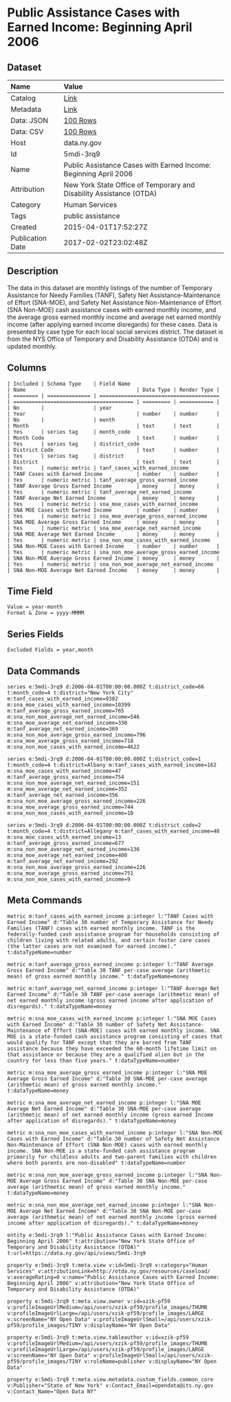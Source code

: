 # Public Assistance Cases with Earned Income: Beginning April 2006

## Dataset

| Name | Value |
| :--- | :---- |
| Catalog | [Link](https://catalog.data.gov/dataset/public-assistance-cases-with-earned-income-beginning-april-2006) |
| Metadata | [Link](https://data.ny.gov/api/views/5mdi-3rq9) |
| Data: JSON | [100 Rows](https://data.ny.gov/api/views/5mdi-3rq9/rows.json?max_rows=100) |
| Data: CSV | [100 Rows](https://data.ny.gov/api/views/5mdi-3rq9/rows.csv?max_rows=100) |
| Host | data.ny.gov |
| Id | 5mdi-3rq9 |
| Name | Public Assistance Cases with Earned Income: Beginning April 2006 |
| Attribution | New York State Office of Temporary and Disability Assistance (OTDA) |
| Category | Human Services |
| Tags | public assistance |
| Created | 2015-04-01T17:52:27Z |
| Publication Date | 2017-02-02T23:02:48Z |

## Description

The data in this dataset are monthly listings of the number of Temporary Assistance for Needy Families (TANF), Safety Net Assistance-Maintenance of Effort (SNA-MOE), and Safety Net Assistance Non-Maintenance of Effort (SNA Non-MOE) cash assistance cases with earned monthly income, and the average gross earned monthly income and average net earned monthly income (after applying earned income disregards) for these cases.  Data is presented by case type for each local social services district.  The dataset is from the NYS Office of Temporary and Disability Assistance (OTDA) and is updated monthly.

## Columns

```ls
| Included | Schema Type    | Field Name                              | Name                                    | Data Type | Render Type |
| ======== | ============== | ======================================= | ======================================= | ========= | =========== |
| No       |                | year                                    | Year                                    | number    | number      |
| No       |                | month                                   | Month                                   | text      | text        |
| Yes      | series tag     | month_code                              | Month Code                              | text      | number      |
| Yes      | series tag     | district_code                           | District Code                           | text      | number      |
| Yes      | series tag     | district                                | District                                | text      | text        |
| Yes      | numeric metric | tanf_cases_with_earned_income           | TANF Cases with Earned Income           | number    | number      |
| Yes      | numeric metric | tanf_average_gross_earned_income        | TANF Average Gross Earned Income        | money     | money       |
| Yes      | numeric metric | tanf_average_net_earned_income          | TANF Average Net Earned Income          | money     | money       |
| Yes      | numeric metric | sna_moe_cases_with_earned_income        | SNA MOE Cases with Earned Income        | number    | number      |
| Yes      | numeric metric | sna_moe_average_gross_earned_income     | SNA MOE Average Gross Earned Income     | money     | money       |
| Yes      | numeric metric | sna_moe_average_net_earned_income       | SNA MOE Average Net Earned Income       | money     | money       |
| Yes      | numeric metric | sna_non_moe_cases_with_earned_income    | SNA Non-MOE Cases with Earned Income    | number    | number      |
| Yes      | numeric metric | sna_non_moe_average_gross_earned_income | SNA Non-MOE Average Gross Earned Income | money     | money       |
| Yes      | numeric metric | sna_non_moe_average_net_earned_income   | SNA Non-MOE Average Net Earned Income   | money     | money       |
```

## Time Field

```ls
Value = year-month
Format & Zone = yyyy-MMMM
```

## Series Fields

```ls
Excluded Fields = year,month
```

## Data Commands

```ls
series e:5mdi-3rq9 d:2006-04-01T00:00:00.000Z t:district_code=66 t:month_code=4 t:district="New York City" m:tanf_cases_with_earned_income=9382 m:sna_moe_cases_with_earned_income=10399 m:tanf_average_gross_earned_income=765 m:sna_non_moe_average_net_earned_income=546 m:sna_moe_average_net_earned_income=330 m:tanf_average_net_earned_income=369 m:sna_non_moe_average_gross_earned_income=796 m:sna_moe_average_gross_earned_income=718 m:sna_non_moe_cases_with_earned_income=4622

series e:5mdi-3rq9 d:2006-04-01T00:00:00.000Z t:district_code=1 t:month_code=4 t:district=Albany m:tanf_cases_with_earned_income=162 m:sna_moe_cases_with_earned_income=47 m:tanf_average_gross_earned_income=754 m:sna_non_moe_average_net_earned_income=151 m:sna_moe_average_net_earned_income=352 m:tanf_average_net_earned_income=356 m:sna_non_moe_average_gross_earned_income=226 m:sna_moe_average_gross_earned_income=744 m:sna_non_moe_cases_with_earned_income=10

series e:5mdi-3rq9 d:2006-04-01T00:00:00.000Z t:district_code=2 t:month_code=4 t:district=Allegany m:tanf_cases_with_earned_income=48 m:sna_moe_cases_with_earned_income=13 m:tanf_average_gross_earned_income=677 m:sna_non_moe_average_net_earned_income=136 m:sna_moe_average_net_earned_income=400 m:tanf_average_net_earned_income=292 m:sna_non_moe_average_gross_earned_income=226 m:sna_moe_average_gross_earned_income=751 m:sna_non_moe_cases_with_earned_income=9
```

## Meta Commands

```ls
metric m:tanf_cases_with_earned_income p:integer l:"TANF Cases with Earned Income" d:"Table 30 number of Temporary Assistance for Needy Families (TANF) cases with earned monthly income. TANF is the federally-funded cash assistance program for households consisting of children living with related adults, and certain foster care cases (the latter cases are not examined for earned income)." t:dataTypeName=number

metric m:tanf_average_gross_earned_income p:integer l:"TANF Average Gross Earned Income" d:"Table 30 TANF per-case average (arithmetic mean) of gross earned monthly income." t:dataTypeName=money

metric m:tanf_average_net_earned_income p:integer l:"TANF Average Net Earned Income" d:"Table 30 TANF per-case average (arithmetic mean) of net earned monthly income (gross earned income after application of disregards)." t:dataTypeName=money

metric m:sna_moe_cases_with_earned_income p:integer l:"SNA MOE Cases with Earned Income" d:"Table 30 number of Safety Net Assistance-Maintenance of Effort (SNA-MOE) cases with earned monthly income. SNA MOE is a state-funded cash assistance program consisting of cases that would qualify for TANF except that they are barred from TANF assistance because they have exceeded the 60-month lifetime limit on that assistance or because they are a qualified alien but in the country for less than five years." t:dataTypeName=number

metric m:sna_moe_average_gross_earned_income p:integer l:"SNA MOE Average Gross Earned Income" d:"Table 30 SNA-MOE per-case average (arithmetic mean) of gross earned monthly income." t:dataTypeName=money

metric m:sna_moe_average_net_earned_income p:integer l:"SNA MOE Average Net Earned Income" d:"Table 30 SNA-MOE per-case average (arithmetic mean) of net earned monthly income (gross earned Income after application of disregards)." t:dataTypeName=money

metric m:sna_non_moe_cases_with_earned_income p:integer l:"SNA Non-MOE Cases with Earned Income" d:"Table 30 number of Safety Net Assistance Non-Maintenance of Effort (SNA Non-MOE) cases with earned monthly income. SNA Non-MOE is a state-funded cash assistance program primarily for childless adults and two-parent families with children where both parents are non-disabled" t:dataTypeName=number

metric m:sna_non_moe_average_gross_earned_income p:integer l:"SNA Non-MOE Average Gross Earned Income" d:"Table 30 SNA Non-MOE per-case average (arithmetic mean) of gross earned monthly income." t:dataTypeName=money

metric m:sna_non_moe_average_net_earned_income p:integer l:"SNA Non-MOE Average Net Earned Income" d:"Table 30 SNA Non-MOE per-case average (arithmetic mean) of net earned monthly income (gross earned income after application of disregards)." t:dataTypeName=money

entity e:5mdi-3rq9 l:"Public Assistance Cases with Earned Income:  Beginning April 2006" t:attribution="New York State Office of Temporary and Disability Assistance (OTDA)" t:url=https://data.ny.gov/api/views/5mdi-3rq9

property e:5mdi-3rq9 t:meta.view v:id=5mdi-3rq9 v:category="Human Services" v:attributionLink=http://otda.ny.gov/resources/caseload/ v:averageRating=0 v:name="Public Assistance Cases with Earned Income:  Beginning April 2006" v:attribution="New York State Office of Temporary and Disability Assistance (OTDA)"

property e:5mdi-3rq9 t:meta.view.owner v:id=xzik-pf59 v:profileImageUrlMedium=/api/users/xzik-pf59/profile_images/THUMB v:profileImageUrlLarge=/api/users/xzik-pf59/profile_images/LARGE v:screenName="NY Open Data" v:profileImageUrlSmall=/api/users/xzik-pf59/profile_images/TINY v:displayName="NY Open Data"

property e:5mdi-3rq9 t:meta.view.tableauthor v:id=xzik-pf59 v:profileImageUrlMedium=/api/users/xzik-pf59/profile_images/THUMB v:profileImageUrlLarge=/api/users/xzik-pf59/profile_images/LARGE v:screenName="NY Open Data" v:profileImageUrlSmall=/api/users/xzik-pf59/profile_images/TINY v:roleName=publisher v:displayName="NY Open Data"

property e:5mdi-3rq9 t:meta.view.metadata.custom_fields.common_core v:Publisher="State of New York" v:Contact_Email=opendata@its.ny.gov v:Contact_Name="Open Data NY"
```